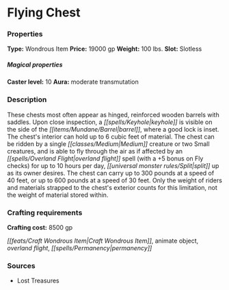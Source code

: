 ﻿---
Title: "Flying Chest"
Type: "Wondrous Item"
Price: "19000 gp"
Weight: "100 lbs."
Slot: "Slotless"
Caster level: "10"
Aura: "moderate transmutation"
Description: |
  "These chests most often appear as hinged, reinforced wooden barrels with saddles. Upon close inspection, a keyhole is visible on the side of the barrel, where a good lock is inset. The chest's interior can hold up to 6 cubic feet of material. The chest can be ridden by a single Medium creature or two Small creatures, and is able to fly through the air as if affected by an _overland flight_ spell (with a +5 bonus on Fly checks) for up to 10 hours per day, split up as its owner desires. The chest can carry up to 300 pounds at a speed of 40 feet, or up to 600 pounds at a speed of 30 feet. Only the weight of riders and materials strapped to the chest's exterior counts for this limitation, not the weight of material stored within."
Crafting cost: "8500 gp"
Sources: "['Lost Treasures']"
---

# Flying Chest

### Properties

**Type:** Wondrous Item **Price:** 19000 gp **Weight:** 100 lbs. **Slot:** Slotless

##### Magical properties

**Caster level:** 10 **Aura:** moderate transmutation

### Description

These chests most often appear as hinged, reinforced wooden barrels with saddles. Upon close inspection, a _[[spells/Keyhole|keyhole]]_ is visible on the side of the _[[items/Mundane/Barrel|barrel]]_, where a good lock is inset. The chest's interior can hold up to 6 cubic feet of material. The chest can be ridden by a single _[[classes/Medium|Medium]]_ creature or two Small creatures, and is able to fly through the air as if affected by an _[[spells/Overland Flight|overland flight]]_ spell (with a +5 bonus on Fly checks) for up to 10 hours per day, _[[universal monster rules/Split|split]]_ up as its owner desires. The chest can carry up to 300 pounds at a speed of 40 feet, or up to 600 pounds at a speed of 30 feet. Only the weight of riders and materials strapped to the chest's exterior counts for this limitation, not the weight of material stored within.

### Crafting requirements

**Crafting cost:** 8500 gp

_[[feats/Craft Wondrous Item|Craft Wondrous Item]]_, animate object, _overland flight_, _[[spells/Permanency|permanency]]_

### Sources

* Lost Treasures